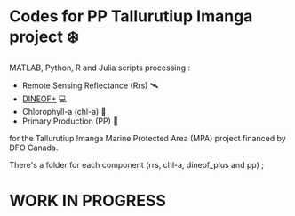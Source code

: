 # Codes for PP Tallurutiup Imanga project ❄️

MATLAB, Python, R and Julia scripts processing :
* Remote Sensing Reflectance (Rrs) 🛰️
* [DINEOF+](https://journals.ametsoc.org/view/journals/atot/41/10/JTECH-D-23-0105.1.xml) 💻
* Chlorophyll-a (chl-a) 🌱
* Primary Production (PP)  🦠

for the Tallurutiup Imanga Marine Protected Area (MPA) project financed by DFO Canada. 

There's a folder for each component (rrs, chl-a, dineof_plus and pp) ;  

# WORK IN PROGRESS
